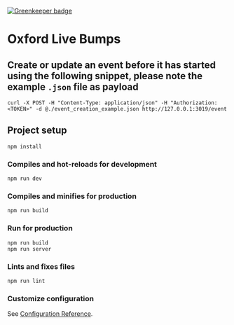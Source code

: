[![Greenkeeper badge](https://badges.greenkeeper.io/AuspeXeu/oxford-rowing.svg)](https://greenkeeper.io/)
# Oxford Live Bumps

## Create or update an event before it has started using the following snippet, please note the example `.json` file as payload
```
curl -X POST -H "Content-Type: application/json" -H "Authorization: <TOKEN>" -d @./event_creation_example.json http://127.0.0.1:3019/event
```

## Project setup
```
npm install
```

### Compiles and hot-reloads for development
```
npm run dev
```

### Compiles and minifies for production
```
npm run build
```

### Run for production
```
npm run build
npm run server
```

### Lints and fixes files
```
npm run lint
```

### Customize configuration
See [Configuration Reference](https://cli.vuejs.org/config/).
